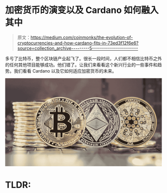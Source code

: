 # 加密货币的演变以及 Cardano 如何融入其中

> 原文：<https://medium.com/coinmonks/the-evolution-of-cryptocurrencies-and-how-cardano-fits-in-73ed3f12f6e6?source=collection_archive---------5----------------------->

多亏了比特币，整个区块链产业起飞了。很长一段时间，人们都不相信比特币之外的任何其他项目能够成功。他们错了。让我们来看看这个新兴行业的一些事件和趋势。我们看看 Cardano 以及它如何适应加密货币的未来。

![](img/f7a7c34933a12a24c3ca760f0a2e607f.png)

# TLDR: